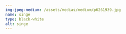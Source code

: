 ```yaml
---
img-jpeg-medium: /assets/medias/medium/p6261939.jpg
name: singe
type: black-white
alt: singe
---
```

